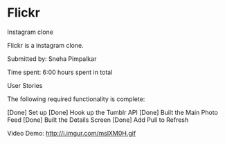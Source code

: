 # Flickr
Instagram clone

Flickr is a instagram clone.

Submitted by: Sneha Pimpalkar

Time spent: 6:00 hours spent in total

User Stories

The following required functionality is complete:

[Done] Set up
[Done] Hook up the Tumblr API
[Done] Built the Main Photo Feed
[Done] Built the Details Screen
[Done] Add Pull to Refresh


Video Demo:
http://i.imgur.com/mslXM0H.gif

